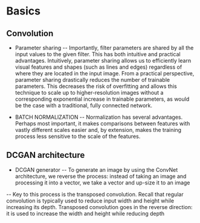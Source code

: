 # Basics
## Convolution
- Parameter sharing
-- Importantly, filter parameters are shared by all the input values to the given filter. This has both intuitive and practical advantages. Intuitively, parameter sharing allows us to efficiently learn visual features and shapes (such as lines and edges) regardless of where they are located in the input image. From a practical perspective, parameter sharing drastically reduces the number of trainable parameters. This decreases the risk of overfitting and allows this technique to scale up to higher-resolution images without a corresponding exponential increase in trainable parameters, as would be the case with a traditional, fully connected network.

- BATCH NORMALIZATION
-- Normalization has several advantages. Perhaps most important, it makes comparisons between features with vastly different scales easier and, by extension, makes the training process less sensitive to the scale of the features.

## DCGAN architecture
- DCGAN generator
-- To generate an image by using the ConvNet architecture, we reverse the process: instead of taking an image and processing it into a vector, we take a vector and up-size it to an image

-- Key to this process is the transposed convolution. Recall that regular convolution is typically used to reduce input width and height while increasing its depth. Transposed convolution goes in the reverse direction: it is used to increase the width and height while reducing depth
